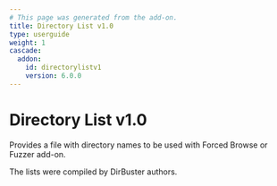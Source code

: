 ```yaml
---
# This page was generated from the add-on.
title: Directory List v1.0
type: userguide
weight: 1
cascade:
  addon:
    id: directorylistv1
    version: 6.0.0
---
```


# Directory List v1.0

Provides a file with directory names to be used with Forced Browse or Fuzzer add-on.

The lists were compiled by DirBuster authors.
